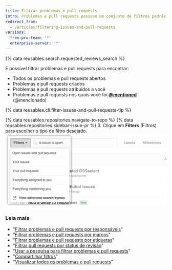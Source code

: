 ```yaml
---
title: Filtrar problemas e pull requests
intro: Problemas e pull requests possuem um conjunto de filtros padrão que podem ser aplicados para organizar suas listas.
redirect_from:
  - /articles/filtering-issues-and-pull-requests
versions:
  free-pro-team: '*'
  enterprise-server: '*'
---
```


{% data reusables.search.requested_reviews_search %}

É possível filtrar problemas e pull requests para encontrar:
- Todos os problemas e pull requests abertos
- Problemas e pull requests criados
- Problemas e pull requests atribuídos a você
- Problemas e pull requests nos quais você foi [**@mentioned**](/articles/basic-writing-and-formatting-syntax/#mentioning-people-and-teams) (@mencionado)

{% data reusables.cli.filter-issues-and-pull-requests-tip %}

{% data reusables.repositories.navigate-to-repo %}
{% data reusables.repositories.sidebar-issue-pr %}
3. Clique em **Filters** (Filtros) para escolher o tipo de filtro desejado. ![Usar o menu suspenso Filters (Filtros)](/assets/images/help/issues/issues_filter_dropdown.png)

### Leia mais

- "[Filtrar problemas e pull requests por responsáveis](/articles/filtering-issues-and-pull-requests-by-assignees)"
- "[Filtrar problemas e pull requests por marcos](/articles/filtering-issues-and-pull-requests-by-milestone)"
- "[Filtrar problemas e pull requests por etiquetas](/articles/filtering-issues-and-pull-requests-by-labels)"
- "[Filtrar pull requests por status de revisão](/articles/filtering-pull-requests-by-review-status)"
- "[Usar a pesquisa para filtrar problemas e pull requests](/articles/using-search-to-filter-issues-and-pull-requests)"
- "[Compartilhar filtros](/articles/sharing-filters)"
- "[Visualizar todos os problemas e pull requests](/articles/viewing-all-of-your-issues-and-pull-requests)"
